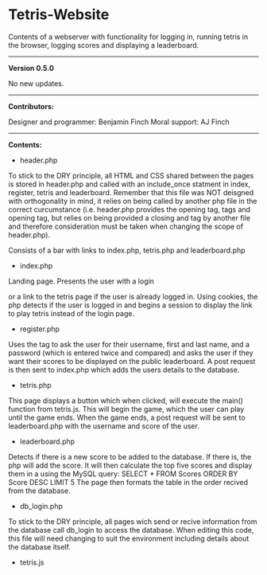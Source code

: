 # Tetris-Website

Contents of a webserver with functionality for logging in, running tetris in the browser, logging scores and displaying a leaderboard.

____________________________________________________________________

**Version 0.5.0**

No new updates.
____________________________________________________________________

**Contributors:**

Designer and programmer: Benjamin Finch
Moral support: AJ Finch
____________________________________________________________________

**Contents:**

  - header.php

To stick to the DRY principle, all HTML and CSS shared between the pages is stored in header.php and called with an include_once statment in index, register, tetris and leaderboard. Remember that this file was NOT deisgned with orthogonality in mind, it relies on being called by another php file in the correct curcumstance (i.e. header.php provides the opening <html> tag, <head></head> tags and opening <body> tag, but relies on being provided a closing </head> and </body> tag by another file and therefore consideration must be taken when changing the scope of header.php).

Consists of a bar with links to index.php, tetris.php and leaderboard.php

  - index.php

Landing page. Presents the user with a login <form> or a link to the tetris page if the user is already logged in. Using cookies, the php detects if the user is logged in and begins a session to display the link to play tetris instead of the login page.

  - register.php

Uses the <form> tag to ask the user for their username, first and last name, and a password (which is entered twice and compared) and asks the user if they want their scores to be displayed on the public leaderboard. A post request is then sent to index.php which adds the users details to the database.

  - tetris.php

This page displays a button which when clicked, will execute the main() function from tetris.js. This will begin the game, which the user can play until the game ends. When the game ends, a post request will be sent to leaderboard.php with the username and score of the user.

  - leaderboard.php

Detects if there is a new score to be added to the database. If there is, the php will add the score. It will then calculate the top five scores and display them in a <table> using the MySQL query:
  SELECT * FROM Scores ORDER BY Score DESC LIMIT 5
The page then formats the table in the order recived from the database.

  - db_login.php

To stick to the DRY principle, all pages wich send or recive information from the database call db_login to access the database. When editing this code, this file will need changing to suit the environment including details about the database itself.

  - tetris.js


